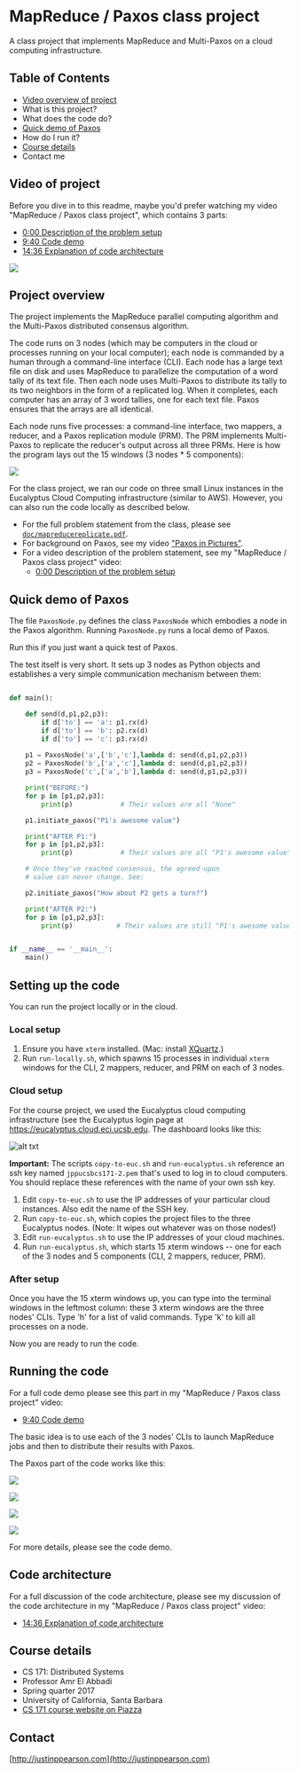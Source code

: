 # MapReduce / Paxos class project

A class project that implements MapReduce and Multi-Paxos on a cloud computing infrastructure.

## Table of Contents

- [Video overview of project](#video-of-project)
- What is this project?
- What does the code do?
- [Quick demo of Paxos](#quick-demo-of-paxos)
- How do I run it?
- [Course details](#course-details)
- Contact me



## Video of project

Before you dive in to this readme, maybe you'd prefer watching my video "MapReduce / Paxos class project", which contains 3 parts:

- [0:00 Description of the problem setup](https://youtu.be/4J92zbRWlzk)
- [9:40 Code demo](https://youtu.be/4J92zbRWlzk?t=9m40s)
- [14:36 Explanation of code architecture](https://youtu.be/4J92zbRWlzk?t=14m36s)

![](Images/paxos-project-on-youtube.png)





## Project overview

The project implements the MapReduce parallel computing algorithm and the Multi-Paxos distributed consensus algorithm.

The code runs on 3 nodes (which may be computers in the cloud or processes running on your local computer); each node is commanded by a human through a command-line interface (CLI). Each node has a large text file on disk and uses MapReduce to parallelize the computation of a word tally of its text file. Then each node uses Multi-Paxos to distribute its tally to its two neighbors in the form of a replicated log. When it completes, each computer has an array of 3 word tallies, one for each text file. Paxos ensures that the arrays are all identical.

Each node runs five processes: a command-line interface, two mappers, a reducer, and a Paxos replication module (PRM). The PRM implements Multi-Paxos to replicate the reducer's output across all three PRMs. Here is how the program lays out the 15 windows (3 nodes * 5 components):

![](Images/mapreduce-multipaxos-overview-annotated.png)

For the class project, we ran our code on three small Linux instances in the Eucalyptus Cloud Computing infrastructure (similar to AWS). However, you can also run the code locally as described below.


- For the full problem statement from the class, please see [`doc/mapreducereplicate.pdf`](doc/mapreducereplicate.pdf).
- For background on Paxos, see my video ["Paxos in Pictures"](https://youtu.be/UUQ8xYWR4do).
- For a video description of the problem statement, see my "MapReduce / Paxos class project" video:
    - [0:00 Description of the problem setup](https://youtu.be/4J92zbRWlzk)


## Quick demo of Paxos

The file `PaxosNode.py` defines the class `PaxosNode` which embodies a node in the Paxos algorithm. Running `PaxosNode.py` runs a local demo of Paxos.

Run this if you just want a quick test of Paxos.

The test itself is very short. It sets up 3 nodes as Python objects and establishes a very simple communication mechanism between them:

```python

def main():

    def send(d,p1,p2,p3):
        if d['to'] == 'a': p1.rx(d)
        if d['to'] == 'b': p2.rx(d)
        if d['to'] == 'c': p3.rx(d)
    
    p1 = PaxosNode('a',['b','c'],lambda d: send(d,p1,p2,p3))
    p2 = PaxosNode('b',['a','c'],lambda d: send(d,p1,p2,p3))
    p3 = PaxosNode('c',['a','b'],lambda d: send(d,p1,p2,p3))

    print("BEFORE:")
    for p in [p1,p2,p3]:
        print(p)            # Their values are all "None"

    p1.initiate_paxos("P1's awesome value")

    print("AFTER P1:")
    for p in [p1,p2,p3]:
        print(p)            # Their values are all "P1's awesome value"

    # Once they've reached consensus, the agreed-upon
    # value can never change. See:

    p2.initiate_paxos("How about P2 gets a turn?")

    print("AFTER P2:")
    for p in [p1,p2,p3]:
        print(p)           # Their values are still "P1's awesome value"


if __name__ == '__main__':
    main()
```




## Setting up the code

You can run the project locally or in the cloud.

### Local setup

1. Ensure you have `xterm` installed. (Mac: install [XQuartz](https://www.xquartz.org/).)
2. Run `run-locally.sh`, which spawns 15 processes in individual `xterm` windows for the CLI, 2 mappers, reducer, and PRM on each of 3 nodes.



### Cloud setup

For the course project, we used the Eucalyptus cloud computing infrastructure (see the Eucalyptus login page at <https://eucalyptus.cloud.eci.ucsb.edu>. The dashboard looks like this:

![alt txt](Images/eucalyptus-web-home.png)

**Important:** The scripts `copy-to-euc.sh` and `run-eucalyptus.sh` reference an ssh key named `jppucsbcs171-2.pem` that's used to log in to cloud computers. You should replace these references with the name of your own ssh key.

1. Edit `copy-to-euc.sh` to use the IP addresses of your particular cloud instances. Also edit the name of the SSH key.
2. Run `copy-to-euc.sh`, which copies the project files to the three Eucalyptus nodes. (Note: It wipes out whatever was on those nodes!)
3. Edit `run-eucalyptus.sh` to use the IP addresses of your cloud machines.
4. Run `run-eucalyptus.sh`, which starts 15 xterm windows -- one for each of the 3 nodes and 5 components (CLI, 2 mappers, reducer, PRM). 


### After setup

Once you have the 15 xterm windows up, you can type into the terminal windows in the leftmost column: these 3 xterm windows are the three nodes' CLIs. Type 'h' for a list of valid commands. Type 'k' to kill all processes on a node. 

Now you are ready to run the code.



## Running the code

For a full code demo please see this part in my "MapReduce / Paxos class project" video:

- [9:40 Code demo](https://youtu.be/4J92zbRWlzk?t=9m40s)

The basic idea is to use each of the 3 nodes' CLIs to launch MapReduce jobs and then to distribute their results with Paxos. 

The Paxos part of the code works like this:

![](Images/step1.png)

![](Images/step2.png)

![](Images/step3.png)

![](Images/step4.png)


For more details, please see the code demo.


## Code architecture

For a full discussion of the code architecture, please see my discussion of the code architecture in my "MapReduce / Paxos class project" video: 

- [14:36 Explanation of code architecture](https://youtu.be/4J92zbRWlzk?t=14m36s)

## Course details

- CS 171: Distributed Systems
- Professor Amr El Abbadi
- Spring quarter 2017
- University of California, Santa Barbara
- [CS 171 course website on Piazza](https://piazza.com/class/j0gbt8opotz2rh)



## Contact

[http://justinppearson.com](http://justinppearson.com)



